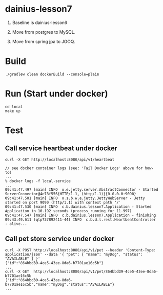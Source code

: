 # dainius-lesson7

1. Baseline is dainius-lesson6

2. Move from postgres to MySQL.

3. Move from spring jpa to JOOQ.

# Build
```
./gradlew clean dockerBuild --console=plain
```

# Run (Start under docker)
```
cd local
make up
```

# Test

## Call service heartbeat under docker
```
curl -X GET http://localhost:8080/api/v1/heartbeat

// see docker container logs (see: 'Tail Docker Logs' above for how-to)
... 
% docker logs -f local-service                                     
...
09:41:47.497 [main] INFO  o.e.jetty.server.AbstractConnector - Started ServerConnector@4e78f556{HTTP/1.1, (http/1.1)}{0.0.0.0:9090}
09:41:47.501 [main] INFO  o.s.b.w.e.jetty.JettyWebServer - Jetty started on port 9090 (http/1.1) with context path '/'
09:41:47.530 [main] INFO  c.b.dainius.lesson7.Application - Started Application in 10.192 seconds (process running for 11.997)
09:41:47.547 [main] INFO  c.b.dainius.lesson7.Application - finishing
09:43:49.611 [qtp737892411-44] INFO  c.b.d.l.rest.HeartbeatController - alive...
```

## Call pet store service under docker
```
curl -X POST http://localhost:8080/api/v1/pet --header 'Content-Type: application/json' --data '{ "pet": { "name": "myDog", "status": "AVAILABLE" } }'
{"id":"864bbd39-4ce5-43ee-8da6-b7701ae16c5b"}
...
curl -X GET  http://localhost:8080/api/v1/pet/864bbd39-4ce5-43ee-8da6-b7701ae16c5b
{"id":"864bbd39-4ce5-43ee-8da6-b7701ae16c5b","name":"myDog","status":"AVAILABLE"}
...
```
